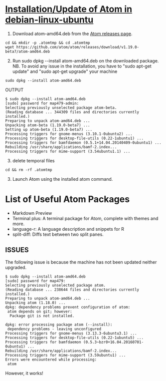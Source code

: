 # [Installation/Update of Atom in debian-linux-ubuntu](https://github.com/atom/atom#debian-linux-ubuntu)

1. Download atom-amd64.deb from the [Atom releases page](https://github.com/atom/atom/releases).
```
cd && mkdir -p .atomtmp && cd .atomtmp
wget https://github.com/atom/atom/releases/download/v1.19.0-beta7/atom-amd64.deb
```
2. Run sudo dpkg --install atom-amd64.deb on the downloaded package.
NB. To avoid any issue in the installation, you have to "sudo apt-get update" and "sudo apt-get upgrade" your machine
```
sudo dpkg --install atom-amd64.deb
```

OUTPUT
```
$ sudo dpkg --install atom-amd64.deb
[sudo] password for map479-admin:
Selecting previously unselected package atom-beta.
(Reading database ... 344309 files and directories currently installed.)
Preparing to unpack atom-amd64.deb ...
Unpacking atom-beta (1.19.0-beta7) ...
Setting up atom-beta (1.19.0-beta7) ...
Processing triggers for gnome-menus (3.10.1-0ubuntu2) ...
Processing triggers for desktop-file-utils (0.22-1ubuntu1) ...
Processing triggers for bamfdaemon (0.5.1+14.04.20140409-0ubuntu1) ...
Rebuilding /usr/share/applications/bamf-2.index...
Processing triggers for mime-support (3.54ubuntu1.1) ...
```


3. delete temporal files
```
cd && rm -rf .atomtmp
```
3. Launch Atom using the installed atom command.



# List of Useful Atom Packages

- Markdown Preview  
- Terminal plus: A terminal package for Atom, complete with themes and more.  
- language-r: A language description and snippets for R  
- split-diff: Diffs text between two split panes.



## ISSUES

The following issue is because the machine has not been updated neither upgraded.
```
$ sudo dpkg --install atom-amd64.deb
[sudo] password for map479:
Selecting previously unselected package atom.
(Reading database ... 238644 files and directories currently installed.)
Preparing to unpack atom-amd64.deb ...
Unpacking atom (1.18.0) ...
dpkg: dependency problems prevent configuration of atom:
 atom depends on git; however:
  Package git is not installed.

dpkg: error processing package atom (--install):
 dependency problems - leaving unconfigured
Processing triggers for gnome-menus (3.13.3-6ubuntu3.1) ...
Processing triggers for desktop-file-utils (0.22-1ubuntu5) ...
Processing triggers for bamfdaemon (0.5.3~bzr0+16.04.20160701-0ubuntu1) ...
Rebuilding /usr/share/applications/bamf-2.index...
Processing triggers for mime-support (3.59ubuntu1) ...
Errors were encountered while processing:
 atom
```
However, it works!
